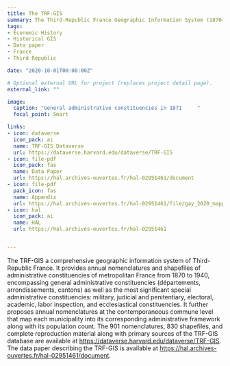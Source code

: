 ```yaml
---
title: The TRF-GIS
summary: The Third-Republic France Geographic Information System (1870–1940)
tags:
- Economic History
- Historical GIS
- Data paper
- France
- Third Republic

date: "2020-10-01T00:00:00Z"

# Optional external URL for project (replaces project detail page).
external_link: ""

image:
  caption: "General administrative constituencies in 1871     "
  focal_point: Smart

links:
- icon: dataverse
  icon_pack: ai
  name: TRF-GIS Dataverse
  url: https://dataverse.harvard.edu/dataverse/TRF-GIS
- icon: file-pdf
  icon_pack: fas
  name: Data Paper
  url: https://hal.archives-ouvertes.fr/hal-02951461/document
- icon: file-pdf
  pack_icon: fas
  name: Appendix
  url: https://hal.archives-ouvertes.fr/hal-02951461/file/gay_2020_mapping_third_republic_supplementary_information.pdf
- icon: hal
  icon_pack: ai
  name: HAL
  url: https://hal.archives-ouvertes.fr/hal-02951461


---
```


The TRF-GIS a comprehensive geographic information system of Third-Republic France. It provides annual nomenclatures and shapefiles of administrative constituencies of metropolitan France from 1870 to 1940, encompassing general administrative constituencies (départements, arrondissements, cantons) as well as the most significant special administrative constituencies: military, judicial and penitentiary, electoral, academic, labor inspection, and ecclesiastical constituencies. It further proposes annual nomenclatures at the contemporaneous commune level that map each municipality into its corresponding administrative framework along with its population count. The 901 nomenclatures, 830 shapefiles, and complete reproduction material along with primary sources of the TRF-GIS database are available at https://dataverse.harvard.edu/dataverse/TRF-GIS. The data paper describing the TRF-GIS is available at https://hal.archives-ouvertes.fr/hal-02951461/document.
